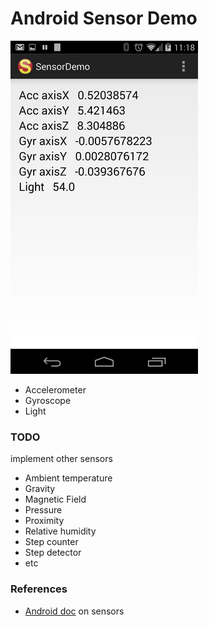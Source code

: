 # Android Sensor Demo
![](thumb.png)
* Accelerometer
* Gyroscope
* Light

### TODO
implement other sensors
* Ambient temperature
* Gravity
* Magnetic Field
* Pressure
* Proximity
* Relative humidity
* Step counter
* Step detector
* etc

### References
* [Android doc] on sensors

[Android doc]: http://developer.android.com/reference/android/hardware/SensorEvent.html
